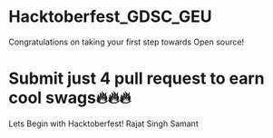 # Hacktoberfest_GDSC_GEU
Congratulations on taking your first step towards Open source!

Submit just 4 pull request to earn cool swags🔥🔥🔥
=======
Lets Begin with Hacktoberfest!
Rajat Singh Samant
